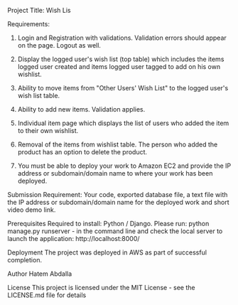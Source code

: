 Project Title: Wish Lis

Requirements: 

1. Login and Registration with validations. Validation errors should appear on the page. Logout as well.

2. Display the logged user's wish list (top table) which includes the items logged user created and items logged user tagged to add on his own wishlist.

3. Ability to move items from "Other Users' Wish List" to the logged user's wish list table.

4. Ability to add new items. Validation applies.

5. Individual item page which displays the list of users who added the item to their own wishlist.

6. Removal of the items from wishlist table.
   The person who added the product has an option to delete the product.

8. You must be able to deploy your work to Amazon EC2 and provide the IP address or subdomain/domain name to where your work has been deployed. 

Submission Requirement: Your code, exported database file, a text file with the IP address or subdomain/domain name for the deployed work and short video demo link.



Prerequisites
 Required to install: Python / Django. Please 
 run:  python manage.py runserver - in the command line and check the local server to launch the application:  http://localhost:8000/


Deployment
The project was deployed in AWS as part of successful completion.

Author
Hatem Abdalla

License
This project is licensed under the MIT License - see the LICENSE.md file for details

